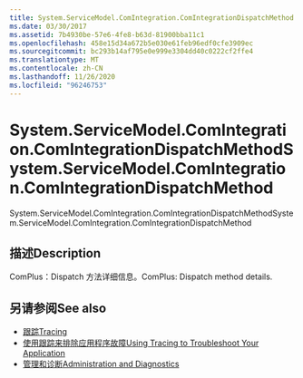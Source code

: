 ```yaml
---
title: System.ServiceModel.ComIntegration.ComIntegrationDispatchMethod
ms.date: 03/30/2017
ms.assetid: 7b4930be-57e6-4fe8-b63d-81900bba11c1
ms.openlocfilehash: 458e15d34a672b5e030e61feb96edf0cfe3909ec
ms.sourcegitcommit: bc293b14af795e0e999e3304dd40c0222cf2ffe4
ms.translationtype: MT
ms.contentlocale: zh-CN
ms.lasthandoff: 11/26/2020
ms.locfileid: "96246753"
---
```

# <a name="systemservicemodelcomintegrationcomintegrationdispatchmethod"></a><span data-ttu-id="ced06-102">System.ServiceModel.ComIntegration.ComIntegrationDispatchMethod</span><span class="sxs-lookup"><span data-stu-id="ced06-102">System.ServiceModel.ComIntegration.ComIntegrationDispatchMethod</span></span>

<span data-ttu-id="ced06-103">System.ServiceModel.ComIntegration.ComIntegrationDispatchMethod</span><span class="sxs-lookup"><span data-stu-id="ced06-103">System.ServiceModel.ComIntegration.ComIntegrationDispatchMethod</span></span>  
  
## <a name="description"></a><span data-ttu-id="ced06-104">描述</span><span class="sxs-lookup"><span data-stu-id="ced06-104">Description</span></span>  

 <span data-ttu-id="ced06-105">ComPlus：Dispatch 方法详细信息。</span><span class="sxs-lookup"><span data-stu-id="ced06-105">ComPlus: Dispatch method details.</span></span>  
  
## <a name="see-also"></a><span data-ttu-id="ced06-106">另请参阅</span><span class="sxs-lookup"><span data-stu-id="ced06-106">See also</span></span>

- [<span data-ttu-id="ced06-107">跟踪</span><span class="sxs-lookup"><span data-stu-id="ced06-107">Tracing</span></span>](index.md)
- [<span data-ttu-id="ced06-108">使用跟踪来排除应用程序故障</span><span class="sxs-lookup"><span data-stu-id="ced06-108">Using Tracing to Troubleshoot Your Application</span></span>](using-tracing-to-troubleshoot-your-application.md)
- [<span data-ttu-id="ced06-109">管理和诊断</span><span class="sxs-lookup"><span data-stu-id="ced06-109">Administration and Diagnostics</span></span>](../index.md)
